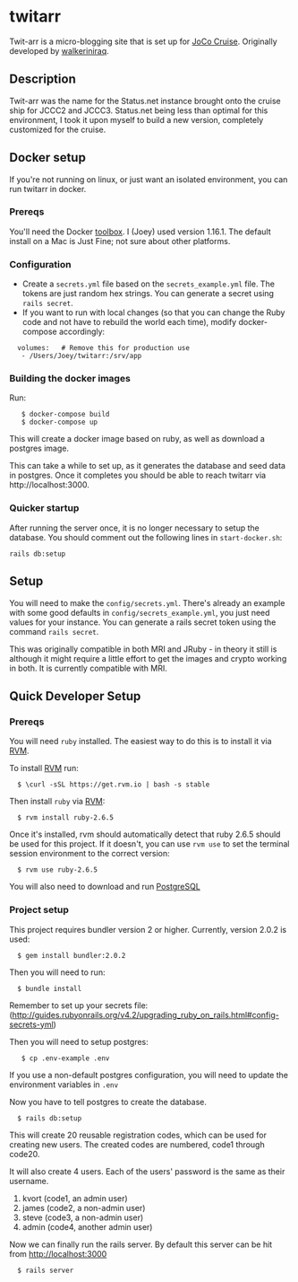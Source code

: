 # twitarr

Twit-arr is a micro-blogging site that is set up for [JoCo Cruise](https://jococruise.com/). Originally developed by [walkeriniraq](https://github.com/walkeriniraq/twitarr).

## Description

Twit-arr was the name for the Status.net instance brought onto the cruise ship for JCCC2 and JCCC3. Status.net being
less than optimal for this environment, I took it upon myself to build a new version, completely customized for
the cruise.

## Docker setup
If you're not running on linux, or just want an isolated environment, you can run twitarr in docker.

### Prereqs

You'll need the Docker [toolbox](https://www.docker.com/docker-toolbox).  I (Joey) used version 1.16.1.  The default install on a Mac is Just Fine; not sure about other platforms.

### Configuration
* Create a `secrets.yml` file based on the `secrets_example.yml` file. The tokens are just random hex strings. You can generate a secret using `rails secret`.
* If you want to run with local changes (so that you can change the Ruby code and not have to rebuild the world each time), modify docker-compose accordingly:
```
  volumes:   # Remove this for production use
   - /Users/Joey/twitarr:/srv/app
```

### Building the docker images
Run:
```
   $ docker-compose build
   $ docker-compose up
```

This will create a docker image based on ruby, as well as download a postgres image.

This can take a while to set up, as it generates the database and seed data in postgres.
Once it completes you should be able to reach twitarr via http://localhost:3000.

### Quicker startup
After running the server once, it is no longer necessary to setup the database. You should comment out the following lines in `start-docker.sh`:
```
rails db:setup
```

## Setup

You will need to make the `config/secrets.yml`.
There's already an example with some good defaults in `config/secrets_example.yml`, you just need values for your instance. You
can generate a rails secret token using the command `rails secret`.

This was originally compatible in both MRI and JRuby - in theory it still is although it might require a little effort to
get the images and crypto working in both. It is currently compatible with MRI.

## Quick Developer Setup

### Prereqs

You will need `ruby` installed.  The easiest way to do this is to install it via [RVM](http://rvm.io/).

To install [RVM](http://rvm.io/) run:

```
  $ \curl -sSL https://get.rvm.io | bash -s stable
```

Then install `ruby` via [RVM](http://rvm.io/):

```
  $ rvm install ruby-2.6.5
```

Once it's installed, rvm should automatically detect that ruby 2.6.5 should be used for this project. If it doesn't, you can use `rvm use` to set the terminal session environment to the correct version:

```
  $ rvm use ruby-2.6.5
```

You will also need to download and run [PostgreSQL](https://www.postgresql.org/)

### Project setup
This project requires bundler version 2 or higher. Currently, version 2.0.2 is used:

```
  $ gem install bundler:2.0.2
```

Then you will need to run:

```
  $ bundle install
```

Remember to set up your secrets file: (http://guides.rubyonrails.org/v4.2/upgrading_ruby_on_rails.html#config-secrets-yml)

Then you will need to setup postgres:

```
   $ cp .env-example .env
```

If you use a non-default postgres configuration, you will need to update the environment variables in `.env`

Now you have to tell postgres to create the database.

```
  $ rails db:setup
```

This will create 20 reusable registration codes, which can be used for creating new users. The created codes are numbered, code1 through code20.

It will also create 4 users.  Each of the users' password is the same as their username.

1. kvort (code1, an admin user)
2. james (code2, a non-admin user)
3. steve (code3, a non-admin user)
4. admin (code4, another admin user)


Now we can finally run the rails server.  By default this server can be hit from [http://localhost:3000](http://localhost:3000)

```
  $ rails server
```
